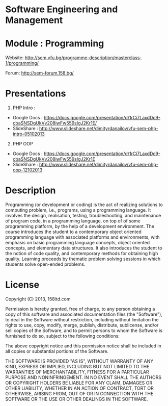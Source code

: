 Software Engineering and Management
====================

Module : Programming
====================

Website: http://sem.vfu.bg/programme-description/masterclass-1/programming/

Forum: http://sem-forum.158.bg/

Presentations
====================

1. PHP Intro : 
- Google Docs : https://docs.google.com/presentation/d/1rCi7LaxdDc9-cbaSNSDgUkVv208iwFw559sIgJ2Kr1E/
- SlideShare : http://www.slideshare.net/dimityrdanailov/vfu-sem-php-intro-05102013
2. PHP OOP
- Google Docs : https://docs.google.com/presentation/d/1rCi7LaxdDc9-cbaSNSDgUkVv208iwFw559sIgJ2Kr1E
- SlideShare : http://www.slideshare.net/dimityrdanailov/vfu-sem-php-oop-12102013

Description
====================
Programming (or development or coding) is the act of realizing solutions to computing problem, i.e., 
programs, using a programming language. It involves the design, realisation, testing, troubleshooting, 
and maintenance of program code, in a programming language, on top of of some programming platform, 
by the help of a development environment. The course introduces the student to a contemporary 
object oriented programming language with associated platforms and environments, with emphasis 
on basic programming language concepts, object oriented concepts, and elementary data structures. 
It also introduces the student to the notion of code quality, and contemporary methods for obtaining high quality. 
Learning proceeds by thematic problem solving sessions in which students solve open-ended problems.

License
====================
Copyright (C) 2013, 158ltd.com

Permission is hereby granted, free of charge, to any person obtaining a copy of this software 
and associated documentation files (the "Software"), to deal in the Software without restriction, 
including without limitation the rights to use, copy, modify, merge, publish, distribute, sublicense, 
and/or sell copies of the Software, and to permit persons to whom the 
Software is furnished to do so, subject to the following conditions:

The above copyright notice and this permission notice shall be included in all copies or substantial portions of the Software.

THE SOFTWARE IS PROVIDED "AS IS", WITHOUT WARRANTY OF ANY KIND, EXPRESS OR IMPLIED, 
INCLUDING BUT NOT LIMITED TO THE WARRANTIES OF MERCHANTABILITY, 
FITNESS FOR A PARTICULAR PURPOSE AND NONINFRINGEMENT. 
IN NO EVENT SHALL THE AUTHORS OR COPYRIGHT HOLDERS BE LIABLE FOR ANY CLAIM, 
DAMAGES OR OTHER LIABILITY, WHETHER IN AN ACTION OF CONTRACT, TORT OR OTHERWISE, 
ARISING FROM, OUT OF OR IN CONNECTION WITH THE SOFTWARE OR THE USE OR OTHER DEALINGS IN THE SOFTWARE.
